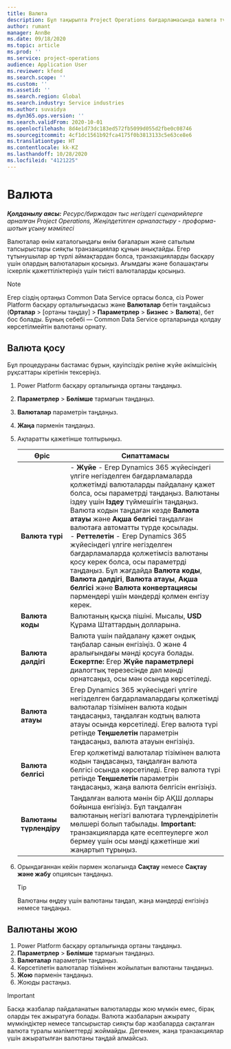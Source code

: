 ```yaml
---
title: Валюта
description: Бұл тақырыпта Project Operations бағдарламасында валюта түрлерін қосу және жою әдісі туралы айтылады.
author: rumant
manager: AnnBe
ms.date: 09/18/2020
ms.topic: article
ms.prod: ''
ms.service: project-operations
audience: Application User
ms.reviewer: kfend
ms.search.scope: ''
ms.custom: ''
ms.assetid: ''
ms.search.region: Global
ms.search.industry: Service industries
ms.author: suvaidya
ms.dyn365.ops.version: ''
ms.search.validFrom: 2020-10-01
ms.openlocfilehash: 8d4e1d73dc183ed572fb5099d055d2fbe0c08746
ms.sourcegitcommit: 4cf1dc1561b92fca4175f0b3813133c5e63ce8e6
ms.translationtype: HT
ms.contentlocale: kk-KZ
ms.lasthandoff: 10/28/2020
ms.locfileid: "4121225"
---
```

# <a name="currency"></a>Валюта

_**Қолданылу аясы:** Ресурс/биржадан тыс негіздегі сценарийлерге арналған Project Operations, Жеңілдетілген орналастыру - проформа-шотын ұсыну мәмілесі_

Валюталар өнім каталогындағы өнім бағаларын және сатылым тапсырыстары сияқты транзакциялар құнын анықтайды. Егер тұтынушылар әр түрлі аймақтардан болса, транзакцияларды басқару үшін олардың валюталарын қосыңыз. Ағымдағы және болашақтағы іскерлік қажеттіліктеріңіз үшін тиісті валюталарды қосыңыз.  

> [!NOTE]
> Егер сіздің ортаңыз Common Data Service ортасы болса, сіз Power Platform басқару орталығындасыз және **Валюталар** бетін таңдайсыз (**Орталар** > [ортаны таңдау] > **Параметрлер** > **Бизнес** > **Валюта**), бет бос болады. Бұның себебі — Common Data Service орталарында қолдау көрсетілмейтін валютаны орнату.

## <a name="add-a-currency"></a>Валюта қосу  
Бұл процедураны бастамас бұрын, қауіпсіздік рөліне жүйе әкімшісінің рұқсаттары кіретінін тексеріңіз. 

1. Power Platform басқару орталығында ортаны таңдаңыз. 
2. **Параметрлер** > **Бөлімше** тармағын таңдаңыз.
3. **Валюталар** параметрін таңдаңыз.  
4. **Жаңа** пәрменін таңдаңыз.  
5. Ақпаратты қажетінше толтырыңыз.  


   |          Өріс          |                                                                                                                                                                                                                                                                                                                                                                            Сипаттамасы                                                                                                                                                                                                                                                                                                                                                                            |
   |-------------------------|-------------------------------------------------------------------------------------------------------------------------------------------------------------------------------------------------------------------------------------------------------------------------------------------------------------------------------------------------------------------------------------------------------------------------------------------------------------------------------------------------------------------------------------------------------------------------------------------------------------------------------------------------------------------------------------------------------------------------------------------------------------------|
   |    **Валюта түрі**    | - **Жүйе** - Егер Dynamics 365 жүйесіндегі үлгіге негізделген бағдарламаларда қолжетімді валюталарды пайдалану қажет болса, осы параметрді таңдаңыз. Валютаны іздеу үшін **Іздеу** түймешігін таңдаңыз. Валюта кодын таңдаған кезде **Валюта атауы** және **Ақша белгісі** таңдалған валютаға автоматты түрде қосылады.<br />- **Реттелетін** - Егер Dynamics 365 жүйесіндегі үлгіге негізделген бағдарламаларда қолжетімсіз валютаны қосу керек болса, осы параметрді таңдаңыз. Бұл жағдайда **Валюта коды**, **Валюта дәлдігі**, **Валюта атауы**, **Ақша белгісі** және **Валюта конвертациясы** пәрмендері үшін мәндерді қолмен енгізу керек. |
   |    **Валюта коды**    |                                                                                                                                                                                                                                                                                                                                            Валютаның қысқа пішіні. Мысалы, **USD** Құрама Штаттардың долларына.                                                                                                                                                                                                                                                                                                                                            |
   | **Валюта дәлдігі**  |                                                                                                                                                                                  Валюта үшін пайдалану қажет ондық таңбалар санын енгізіңіз.  0 және 4 аралығындағы мәнді қосуға болады. **Ескертпе:**  Егер **Жүйе параметрлері** диалогтық терезесінде дәл мәнді орнатсаңыз, осы мән осында көрсетіледі.                                                                                                                                                                                  |
   |    **Валюта атауы**    |                                                                                                                                                                                                                                         Егер Dynamics 365 жүйесіндегі үлгіге негізделген бағдарламалардағы қолжетімді валюталар тізімінен валюта кодын таңдасаңыз, таңдалған кодтың валюта атауы осында көрсетіледі. Егер валюта түрі ретінде **Теңшелетін** параметрін таңдасаңыз, валюта атауын енгізіңіз.                                                                                                                                                                                                                                          |
   |   **Валюта белгісі**   |                                                                                                                                                                                                                                                                      Егер қолжетімді валюталар тізімінен валюта кодын таңдасаңыз, таңдалған валюта белгісі осында көрсетіледі. Егер валюта түрі ретінде **Теңшелетін** параметрін таңдасаңыз, жаңа валюта белгісін енгізіңіз.                                                                                                                                                                                                                                                                       |
   | **Валютаны түрлендіру** |                                                                                                                                                                                                                                     Таңдалған валюта мәнін бір АҚШ доллары бойынша енгізіңіз. Бұл таңдалған валютаның негізгі валютаға түрлендірілетін мөлшері болып табылады. **Important:**  транзакцияларда қате есептеулерге жол бермеу үшін осы мәнді қажетінше жиі жаңартып тұрыңыз.                                                                                                                                                                                                                                      |


6. Орындағаннан кейін пәрмен жолағында **Сақтау** немесе **Сақтау және жабу** опциясын таңдаңыз.  

   > [!TIP]
   >  Валютаны өңдеу үшін валютаны таңдап, жаңа мәндерді енгізіңіз немесе таңдаңыз.  

## <a name="delete-a-currency"></a>Валютаны жою  

1. Power Platform басқару орталығында ортаны таңдаңыз. 
2. **Параметрлер** > **Бөлімше** тармағын таңдаңыз.
3. **Валюталар** параметрін таңдаңыз.  
4. Көрсетілетін валюталар тізімінен жойылатын валютаны таңдаңыз.  
5. **Жою** пәрменін таңдаңыз.  
6. Жоюды растаңыз.  

> [!IMPORTANT]
>  Басқа жазбалар пайдаланатын валюталарды жою мүмкін емес, бірақ оларды тек ажыратуға болады. Валюта жазбаларын ажырату мүмкіндіктер немесе тапсырыстар сияқты бар жазбаларда сақталған валюта туралы мәліметтерді жоймайды. Дегенмен, жаңа транзакциялар үшін ажыратылған валютаны таңдай алмайсыз.  
